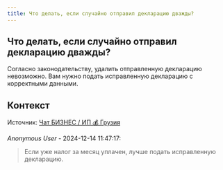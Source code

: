 ```yaml
---
title: Что делать, если случайно отправил декларацию дважды?
---
```


## Что делать, если случайно отправил декларацию дважды?

Согласно законодательству, удалить отправленную декларацию невозможно. Вам нужно подать исправленную декларацию с корректными данными.

## Контекст

Источник: [Чат БИЗНЕС / ИП 💰 Грузия](https://t.me/ip_ge)

_Anonymous User_ - 2024-12-14 11:47:17:

> Если уже налог за месяц уплачен, лучше подать исправленную декларацию.
